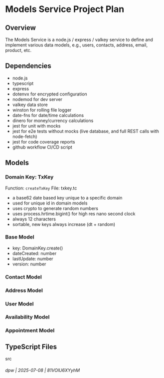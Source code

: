 # Models Service Project Plan

## Overview

The Models Service is a node.js / express / valkey service to define and implement various data models, e.g., users, contacts, address, email, product, etc.

## Dependencies

* node.js
* typescript
* express 
* dotenvx for encrypted configuration
* nodemod for dev server
* valkey data store
* winston for rolling file logger
* date-fns for date/time calculations
* dinero for money/currency calculations
* jest for unit with mocks 
* jest for e2e tests without mocks (live database, and full REST calls with node-fetch)
* jest for code coverage reports
* github workflow CI/CD script

## Models

### Domain Key: TxKey

Function: `createTxKey`
File: txkey.tc

* a base62 date based key unique to a specific domain
* used for unique id in domain models
* uses crypto to generate random numbers
* uses process.hrtime.bigint() for high res nano second clock
* always 12 characters
* sortable, new keys always increase (dt + random)

### Base Model

* key: DomainKey.create()
* dateCreated: number
* lastUpdate: number
* version: number

### Contact Model

### Address Model

### User Model

### Availability Model

### Appointment Model

## TypeScript Files

src


###### dpw | 2025-07-08 | 81VOlU6XYyhM

